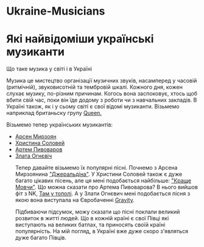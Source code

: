 # Ukraine-Musicians
<html>
  <head>
    <link rel="stylesheet" href="style.css">
    <meta charset="utf-8">
    <title>Українські музиканти</title>
  </head>
  <body>
    <h1> Які найвідоміши українські музиканти </h1>
    <p>Що таке музика у світі і в Україні </p>
    <p>Музика це мистецтво організації музичних звуків, насамперед у часовій (ритмічній), звуковисотній та тембровій шкалі.
    Кожного дня, кожен слухає музику, по-різним причинам. Когось вона заспоковує, хтось щоб вбити свій час, поки він їде додому з роботи чи з навчальних закладів.
В Україні також, як і у сьому світі є свої відомі музиканти. Візьмемо наприклад британьску групу
<a href="https://ariorx.github.io/Group-Queen/"> Queen.</a> 
</p>
<p>Візьмемо тепер українських музикантів:</p>
<ul>
    <li><a href="https://ariorx.github.io/Arsen-Myrzoyan/">Арсен Мирзоян</a></li>
    <li><a href="https://ariorx.github.io/Christina-Solovey/">Христина Соловей</a></li>
    <li><a href="https://ariorx.github.io/Artem-Pivovarov/">Артем Пивоваров</a></li>
    <li><a href="https://ariorx.github.io/Zlata-Ognevich/">Злата Огнєвіч</a></li>
    <p>Тепер давайте візьмемо їх популярні пісні. Почнемо з Арсена Мирзоянина <a href="https://music.youtube.com/watch?v=ExZcueX97IA">"Джеральдіна"</a>.
       У Христини Соловей також є дуже багато цікавих пісень, але ця мені подобається найбільше: <a href="https://music.youtube.com/watch?v=y1FfHW4qHog&feature=share">"Краще Мовчи"</a>.
      Що можна сказати про Артема Пивоварова? В нього вийшов фіт з NK, <a href="https://music.youtube.com/watch?v=d3gRevNCUKQ&feature=share">Там у тополі</a>.
      А у Злати Огнєвич мені подобається пісня з якою вона виступала на Євробаченні <a href="https://music.youtube.com/watch?v=t-uM9yuIcmc&feature=share">Gravity</a>.
    </p>
    <p>Підбиваючи підсумок, можу сказати що пісні поклали великий розвиток в житті людей. Що в кожній країні є свої Півці які виступають на великих батлах, та приносять своїй країні популярність. На мій погляд, в Україні вже дуже скоро з'являться дуже багато Півців.</p>
   

